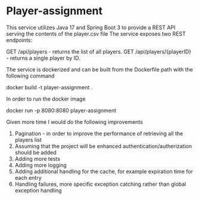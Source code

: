 # Player-assignment

This service utilizes Java 17 and Spring Boot 3 to provide a REST API serving the contents of the player.csv file
The service exposes two REST endpoints:

GET /api/players - returns the list of all players.
GET /api/players/{playerID} - returns a single player by ID.

The service is dockerized and can be built from the Dockerfile path with the following command

docker build -t player-assignment .

In order to run the docker image 

docker run -p 8080:8080 player-assignment


Given more time I would do the following improvements
1. Pagination - in order to improve the performance of retrieving all the players list 
2. Assuming that the project will be enhanced authentication/autherization should be added 
3. Adding more tests
4. Adding more logging
5. Adding additional handling for the cache, for example expiration time for each entry
6. Handling failures, more specific exception catching rather than global exception handling
